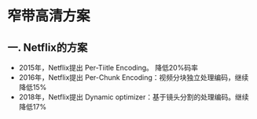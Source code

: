 # 窄带高清方案

## 一. Netflix的方案
- 2015年，Netflix提出 Per-Tiitle Encoding。 降低20%码率
- 2016年，Netflix提出 Per-Chunk Encoding：视频分块独立处理编码，继续降低15%
- 2018年，Netflix提出 Dynamic optimizer：基于镜头分割的处理编码。继续降低17%
